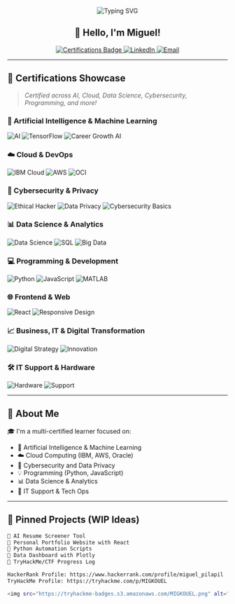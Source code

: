 <!-- Banner -->
<p align="center">
  <img src="https://readme-typing-svg.herokuapp.com?font=Fira+Code&size=24&duration=3000&pause=1000&center=true&vCenter=true&width=800&lines=Welcome+to+My+Tech+Space!;Certified+in+Cloud%2C+AI%2C+Cybersecurity+%26+More!;Always+Learning+%F0%9F%9A%80+Always+Building!" alt="Typing SVG">
</p>

<h2 align="center">👋 Hello, I'm Miguel!</h2>

<p align="center">
  <a href="https://www.credly.com/users/your-profile" target="_blank">
    <img alt="Certifications Badge" src="https://img.shields.io/badge/Verified-Certified-blue?logo=verizon&style=flat-square">
  </a>
  <a href="https://linkedin.com/in/yourprofile" target="_blank">
    <img alt="LinkedIn" src="https://img.shields.io/badge/LinkedIn-Connect-blue?logo=linkedin&style=flat-square">
  </a>
  <a href="mailto:youremail@example.com">
    <img alt="Email" src="https://img.shields.io/badge/Email-Me-red?logo=gmail&style=flat-square">
  </a>
</p>

---

## 📜 Certifications Showcase

> *Certified across AI, Cloud, Data Science, Cybersecurity, Programming, and more!*

### 🤖 Artificial Intelligence & Machine Learning
![AI](https://img.shields.io/badge/AI%20Basics-Microsoft-blueviolet?style=flat-square)
![TensorFlow](https://img.shields.io/badge/Deep%20Learning-TensorFlow-orange?style=flat-square)
![Career Growth AI](https://img.shields.io/badge/Career%20Growth%20with%20AI-JobStreet-lightgrey?style=flat-square)

### ☁️ Cloud & DevOps
![IBM Cloud](https://img.shields.io/badge/IBM%20Cloud-Essentials-1e4174?style=flat-square)
![AWS](https://img.shields.io/badge/AWS-Security-yellow?logo=amazon-aws&style=flat-square)
![OCI](https://img.shields.io/badge/OCI-Foundations-blue?logo=oracle&style=flat-square)

### 🔐 Cybersecurity & Privacy
![Ethical Hacker](https://img.shields.io/badge/Ethical%20Hacker-Cisco-red?style=flat-square)
![Data Privacy](https://img.shields.io/badge/Data%20Privacy-IBM-lightgreen?style=flat-square)
![Cybersecurity Basics](https://img.shields.io/badge/Cybersecurity-Intro-blue?style=flat-square)

### 📊 Data Science & Analytics
![Data Science](https://img.shields.io/badge/Data%20Science-Foundations-9cf?style=flat-square)
![SQL](https://img.shields.io/badge/SQL-101-lightblue?style=flat-square)
![Big Data](https://img.shields.io/badge/Big%20Data-101-orange?style=flat-square)

### 💻 Programming & Development
![Python](https://img.shields.io/badge/Python-101-yellow?logo=python&style=flat-square)
![JavaScript](https://img.shields.io/badge/JavaScript-Essentials-orange?logo=javascript&style=flat-square)
![MATLAB](https://img.shields.io/badge/MATLAB-Onramp-blue?style=flat-square)

### 🌐 Frontend & Web
![React](https://img.shields.io/badge/React-Basics-61DAFB?logo=react&style=flat-square)
![Responsive Design](https://img.shields.io/badge/Web%20Design-Responsive-brightgreen?style=flat-square)

### 📈 Business, IT & Digital Transformation
![Digital Strategy](https://img.shields.io/badge/Digital%20Strategy-KOM-blue?style=flat-square)
![Innovation](https://img.shields.io/badge/Innovation-in%20IT-yellow?style=flat-square)

### 🛠️ IT Support & Hardware
![Hardware](https://img.shields.io/badge/Computer%20Hardware-Basics-8A2BE2?style=flat-square)
![Support](https://img.shields.io/badge/IT%20Support-Essentials-lightgrey?style=flat-square)

---

## 🚀 About Me

🎓 I'm a multi-certified learner focused on:
- 🧠 Artificial Intelligence & Machine Learning
- ☁️ Cloud Computing (IBM, AWS, Oracle)
- 🔐 Cybersecurity and Data Privacy
- 💡 Programming (Python, JavaScript)
- 📊 Data Science & Analytics  
- 🧰 IT Support & Tech Ops

---

## 📌 Pinned Projects (WIP Ideas)

```bash
🔹 AI Resume Screener Tool
🔹 Personal Portfolio Website with React
🔹 Python Automation Scripts
🔹 Data Dashboard with Plotly
🔹 TryHackMe/CTF Progress Log

HackerRank Profile: https://www.hackerrank.com/profile/miguel_pilapil
TryHackMe Profile: https://tryhackme.com/p/MIGKOUEL

<img src="https://tryhackme-badges.s3.amazonaws.com/MIGKOUEL.png" alt="Your Image Badge" /> ```
